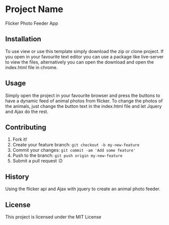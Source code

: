 # Project Name

Flicker Photo Feeder App

## Installation

To use view or use this template simply download the zip or clone project. If you open in your favourite text editor you can use a package like live-server to view the files, alternatively you can open the download and open the index.html file in chrome.

## Usage

Simply open the project in your favourite browser and press the buttons to have a dynamic feed of animal photos from flicker.
To change the photos of the animals, just change the button text in the index.html file and let Jquery and Ajax do the rest. 

## Contributing

1. Fork it!
2. Create your feature branch: `git checkout -b my-new-feature`
3. Commit your changes: `git commit -am 'Add some feature'`
4. Push to the branch: `git push origin my-new-feature`
5. Submit a pull request :D

## History

Using the flicker api and Ajax with jquery to create an animal photo feeder.

## License
This project is licensed under the MIT License
